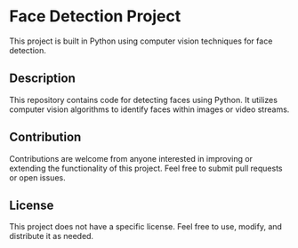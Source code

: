 # Face Detection Project

This project is built in Python using computer vision techniques for face detection.

## Description

This repository contains code for detecting faces using Python. It utilizes computer vision algorithms to identify faces within images or video streams.

## Contribution

Contributions are welcome from anyone interested in improving or extending the functionality of this project. Feel free to submit pull requests or open issues.

## License

This project does not have a specific license. Feel free to use, modify, and distribute it as needed.
